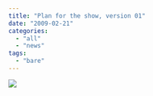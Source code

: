 ```yaml
---
title: "Plan for the show, version 01"
date: "2009-02-21"
categories: 
  - "all"
  - "news"
tags: 
  - "bare"
---
```


[![](http://tedthetrumpet.files.wordpress.com/2009/02/bwplan01.jpg?w=300)](http://tedthetrumpet.files.wordpress.com/2009/02/bwplan01.jpg)
